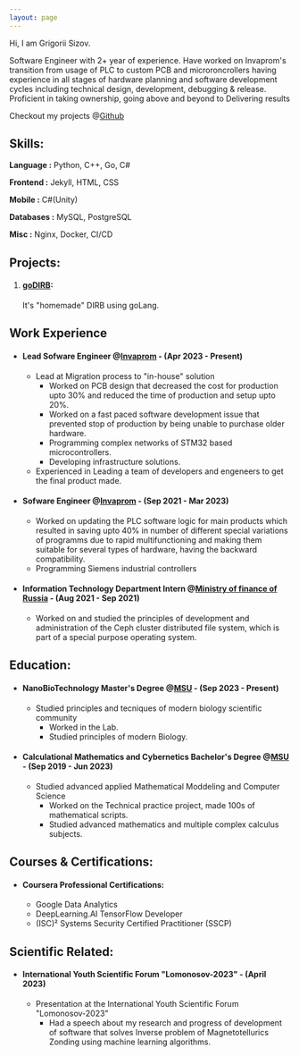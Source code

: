 ```yaml
---
layout: page
---
```


Hi, I am Grigorii Sizov.

Software Engineer with 2+ year of experience. Have worked on Invaprom's
transition from usage of PLC to custom PCB and microroncrollers having experience 
in all stages of hardware planning and software development cycles
including technical design, development, debugging & release. Proficient in
taking ownership, going above and beyond to Delivering results

Checkout my projects @[Github](https://github.com/HopeLynx)

## Skills:

**Language :** Python, C++, Go, C#

**Frontend :** Jekyll, HTML, CSS

**Mobile :** C#(Unity)

**Databases :** MySQL, PostgreSQL

**Misc :** Nginx, Docker, CI/CD



## Projects:
1. #### [goDIRB](https://github.com/HopeLynx/goDIRB):

   It's "homemade" DIRB using goLang.

## Work Experience

* #### Lead Sofware Engineer @[Invaprom](https://www.invaprom.ru/) - (Apr 2023 - Present)

    * Lead at Migration process to "in-house" solution
        * Worked on PCB design that decreased the cost for production upto 30% and reduced the time of production and setup upto 20%.
        * Worked on a fast paced software development issue that prevented stop of production by being unable to purchase older hardware.
        * Programming complex networks of STM32 based microcontrollers.
        * Developing infrastructure solutions.
    * Experienced in Leading a team of developers and engeneers to get the final product made.

* #### Sofware Engineer @[Invaprom](https://www.invaprom.ru/) - (Sep 2021 - Mar 2023)

    * Worked on updating the PLC software logic for main products which resulted in saving upto 40% in number of different special variations of programms due to rapid multifunctioning and making them suitable for several types of hardware, having the backward compatibility.
    * Programming Siemens industrial controllers

* #### Information Technology Department Intern @[Ministry of finance of Russia](https://minfin.gov.ru/) - (Aug 2021 - Sep 2021)

    * Worked on and studied the principles of development and administration of the Ceph cluster distributed file system, which is part of a special purpose operating system.

 
## Education:
* #### NanoBioTechnology Master's Degree @[MSU](https://msu.ru/) - (Sep 2023 - Present)
  
    * Studied principles and tecniques of modern biology scientific community
        * Worked in the Lab.
        * Studied principles of modern Biology.

* #### Calculational Mathematics and Cybernetics Bachelor's Degree @[MSU](https://msu.ru/) - (Sep 2019 - Jun 2023)
  
    * Studied advanced applied Mathematical Moddeling and Computer Science 
        * Worked on the Technical practice project, made 100s of mathematical scripts.
        * Studied advanced mathematics and multiple complex calculus subjects.

       
## Courses & Certifications:
   * #### Coursera Professional Certifications:
      *   Google Data Analytics
      *   DeepLearning.AI TensorFlow Developer
      *   (ISC)² Systems Security Certified Practitioner (SSCP)


## Scientific Related:
   * #### International Youth Scientific Forum "Lomonosov-2023" - (April 2023)
  
      * Presentation at the International Youth Scientific Forum "Lomonosov-2023"
         * Had a speech about my research and progress of development of software that solves Inverse problem of Magnetotellurics Zonding using machine learning algorithms.

